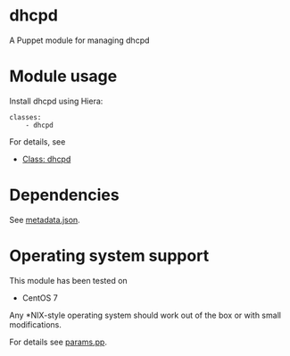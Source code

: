 # dhcpd

A Puppet module for managing dhcpd

# Module usage

Install dhcpd using Hiera:

    classes:
        - dhcpd

For details, see

* [Class: dhcpd](manifests/init.pp)

# Dependencies

See [metadata.json](metadata.json).

# Operating system support

This module has been tested on

* CentOS 7

Any *NIX-style operating system should work out of the box or with small
modifications.

For details see [params.pp](manifests/params.pp).
